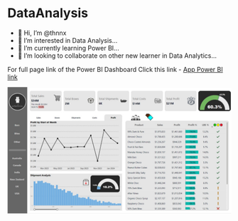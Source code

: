 # DataAnalysis

- 👋 Hi, I’m @thnnx
- 👀 I’m interested in Data Analysis...
- 🌱 I’m currently learning Power BI...
- 💞️ I’m looking to collaborate on other new learner in Data Analytics...

<!---
thnnx/thnnx is a ✨ special ✨ repository because its `README.md` (this file) appears on your GitHub profile.
You can click the Preview link to take a look at your changes.
--->

For full page link of the Power BI Dashboard 
Click this link - [App Power BI link](https://app.powerbi.com/reportEmbed?reportId=c3f2a263-6147-4f6a-9ece-47beff1f4d48&autoAuth=true&ctid=a4e78b81-874a-4832-88f0-12bd163108f4)

![Portfolio Dashboard](Dashboard-Portfolio-Screenshot-PBI.png)

